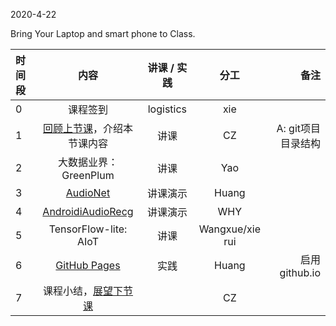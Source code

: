 2020-4-22

Bring Your Laptop and smart phone  to Class. 

|时间段   |  内容    | 讲课 / 实践     |  分工  |  备注       |
| :---    |   :----:    |   :----:    |    :----:    | ---: |
|   0     |  课程签到     |  logistics   |     xie     |        |
|   1     |  [回顾上节课](../../Schedule/WW9/WW9-Plan.md)，介绍本节课内容     |  讲课    |     CZ     |   A: git项目目录结构     |
|   2     |  大数据业界：GreenPlum     | 讲课  | Yao |   |
|   3     |  [AudioNet](https://github.com/saturn-lab/audioNet)     | 讲课演示  | Huang |   |
|   4     |  [AndroidiAudioRecg](https://github.com/saturn-lab/androidAudioRecg)     | 讲课演示  | WHY |   |
|   5     |  TensorFlow-lite: AIoT     | 讲课  |  Wangxue/xie rui |   |
|   6     |  [GitHub Pages](https://pages.github.com/)    |   实践  |    Huang     |  启用github.io  |
|   7     |  课程小结，[展望下节课](../WW11/WW11-Plan.md)   |     |  CZ |   |





